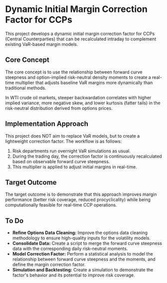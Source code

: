 # Dynamic Initial Margin Correction Factor for CCPs

This project develops a dynamic initial margin correction factor for CCPs (Central Counterparties) that can be recalculated intraday to complement existing VaR-based margin models.

## Core Concept

The core concept is to use the relationship between forward curve steepness and option-implied risk-neutral density moments to create a real-time multiplier that adjusts baseline VaR margins more dynamically than traditional methods.

In WTI crude oil markets, steeper backwardation correlates with higher implied variance, more negative skew, and lower kurtosis (fatter tails) in the risk-neutral distribution derived from options prices.

## Implementation Approach

This project does NOT aim to replace VaR models, but to create a lightweight correction factor. The workflow is as follows:

1.  Risk departments run overnight VaR simulations as usual.
2.  During the trading day, the correction factor is continuously recalculated based on observable forward curve steepness.
3.  This multiplier is applied to adjust initial margins in real-time.

## Target Outcome

The target outcome is to demonstrate that this approach improves margin performance (better risk coverage, reduced procyclicality) while being computationally feasible for real-time CCP operations.

## To Do

*   **Refine Options Data Cleaning:** Improve the options data cleaning methodology to ensure high-quality inputs for the volatility models.
*   **Consolidate Data:** Create a script to merge the forward curve steepness data with the corresponding daily risk-neutral moments.
*   **Model Correction Factor:** Perform a statistical analysis to model the relationship between forward curve steepness and the moments, and define the margin correction factor.
*   **Simulation and Backtesting:** Create a simulation to demonstrate the factor's behavior and its potential to improve risk coverage.
